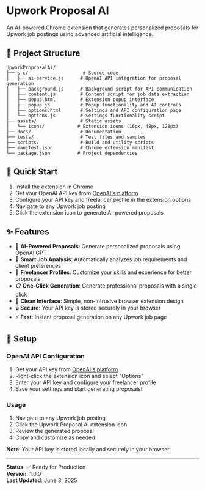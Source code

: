 # Upwork Proposal AI

An AI-powered Chrome extension that generates personalized proposals for Upwork job postings using advanced artificial intelligence.

## 📁 Project Structure

```
UpworkProprosalAi/
├── src/                    # Source code
│   ├── ai-service.js      # OpenAI API integration for proposal generation
│   ├── background.js      # Background script for API communication
│   ├── content.js         # Content script for job data extraction
│   ├── popup.html         # Extension popup interface
│   ├── popup.js           # Popup functionality and AI controls
│   ├── options.html       # Settings and API configuration page
│   └── options.js         # Settings functionality script
├── assets/                # Static assets
│   └── icons/            # Extension icons (16px, 48px, 128px)
├── docs/                  # Documentation
├── tests/                 # Test files and samples
├── scripts/               # Build and utility scripts
├── manifest.json          # Chrome extension manifest
└── package.json          # Project dependencies
```

## 🚀 Quick Start

1. Install the extension in Chrome
2. Get your OpenAI API key from [OpenAI's platform](https://platform.openai.com/account/api-keys)
3. Configure your API key and freelancer profile in the extension options
4. Navigate to any Upwork job posting
5. Click the extension icon to generate AI-powered proposals

## ✨ Features

- 🤖 **AI-Powered Proposals**: Generate personalized proposals using OpenAI GPT
- 📝 **Smart Job Analysis**: Automatically analyzes job requirements and client preferences
- 👤 **Freelancer Profiles**: Customize your skills and experience for better proposals
- 📋 **One-Click Generation**: Generate professional proposals with a single click
- 🎨 **Clean Interface**: Simple, non-intrusive browser extension design
- 🔒 **Secure**: Your API key is stored securely in your browser
- ⚡ **Fast**: Instant proposal generation on any Upwork job page

## 🤖 Setup

### OpenAI API Configuration

1. Get your API key from [OpenAI's platform](https://platform.openai.com/account/api-keys)
2. Right-click the extension icon and select "Options"
3. Enter your API key and configure your freelancer profile
4. Save your settings and start generating proposals!

### Usage

1. Navigate to any Upwork job posting
2. Click the Upwork Proposal AI extension icon
3. Review the generated proposal
4. Copy and customize as needed

**Note**: Your API key is stored locally and securely in your browser.

---

**Status**: ✅ Ready for Production  
**Version**: 1.0.0  
**Last Updated**: June 3, 2025
